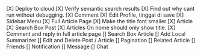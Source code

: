 [X] Deploy to cloud
[X] Verify semantic search results
[X] Find out why cant run without debugging.
[X] Comment
[X] Edit Profile, tinggal di save
[X] Sidebar Menu
[X] Full Article Page
[X] Make the title font smaller
[X] Article
[X] Search Box Post
[X] Articles On home should only show title.
[X] Comment and reply in full article page
[] Search Box Article
[] Add Local Summarizer
[] Edit and Delete Post / Article
[] Pagination
[] Related Article
[] Friends
[] Notification
[] Message
[] Chat
